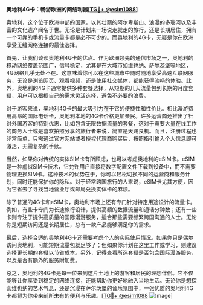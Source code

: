**奥地利4G卡：畅游欧洲的网络利器[[TG💪+ @esim1088](https://t.me/s/esim1088)]**

奥地利，这个位于欧洲中部的国家，以其壮丽的阿尔卑斯山、浪漫的多瑙河以及丰富的文化遗产闻名于世。无论是计划来一场说走就走的旅行，还是长期居住，拥有一个可靠的手机卡或流量卡都是必不可少的。而奥地利的4G卡，无疑是你在欧洲享受无缝网络连接的最佳选择。

首先，让我们谈谈奥地利4G卡的优点。作为欧洲领先的通信市场之一，奥地利的移动网络覆盖范围广，信号稳定，尤其是在大城市如维也纳、萨尔茨堡等地区，4G网络几乎无处不在。这意味着你可以在这些城市中随时随地享受高速互联网服务，无论是浏览网页、观看视频，还是使用社交媒体，都能获得流畅的体验。此外，奥地利的4G卡通常提供多种套餐选择，从短期的几天流量包到长期的月度套餐，用户可以根据自己的需求灵活选择，避免不必要的浪费。

对于游客来说，奥地利4G卡的最大吸引力在于它的便捷性和性价比。相比漫游费用高昂的国际电话卡，奥地利本地的4G卡价格更加亲民。许多运营商还推出了针对外国游客的特别优惠，比如包含无限数据流量的套餐，这对于需要大量在线工作的商务人士或是喜欢拍照分享的旅行者来说，简直是天赐良机。而且，注册过程也非常简单，只需通过官方网站或者授权代理商购买后，按照指引输入个人信息即可激活，无需复杂的手续。

当然，如果你对传统的实体SIM卡有所顾虑，也可以考虑奥地利的eSIM卡。eSIM是一种虚拟SIM卡技术，它允许用户直接将数字配置文件下载到设备中，而不需要物理更换SIM卡。这种技术的优势在于，你可以轻松切换不同的运营商和服务计划，同时还能保护你的隐私。对于经常跨国旅行的人来说，eSIM卡尤其方便，因为它省去了寻找当地营业厅或邮局兑换实体卡的麻烦。

除了普通的4G卡和eSIM卡，奥地利市场上还有专门针对特定用途设计的流量卡。例如，有些卡专门为长途旅行设计，提供高额的数据流量和通话分钟数；还有一些卡则专注于提供高质量的国际漫游服务，适合那些需要频繁跨国沟通的人士。无论你是短期访问还是长期居住，总有一款产品能够满足你的需求。

最后，选择合适的奥地利4G卡还需要考虑个人的实际使用情况。如果你只是偶尔访问奥地利，可能短期流量包就足够了；但如果你计划在这里工作或学习，则建议选择更长期的套餐以节省成本。另外，记得查看所选套餐是否包含国际漫游服务，以及是否有额外的服务附加费。

总之，奥地利的4G卡是每一位来到这片土地上的游客和居民的理想伴侣。它不仅能够让你享受到稳定的网络连接，还能帮助你更好地融入当地生活。无论你是想探索维也纳的艺术气息，还是沉浸在萨尔茨堡的音乐氛围中，一张优质的奥地利4G卡都将为你带来前所未有的便利与乐趣。[[TG💪+ @esim1088](https://t.me/s/esim1088) ![Image](https://i.postimg.cc/4NQfJmqS/Snipaste-2025-05-13-00-14-12.png)]